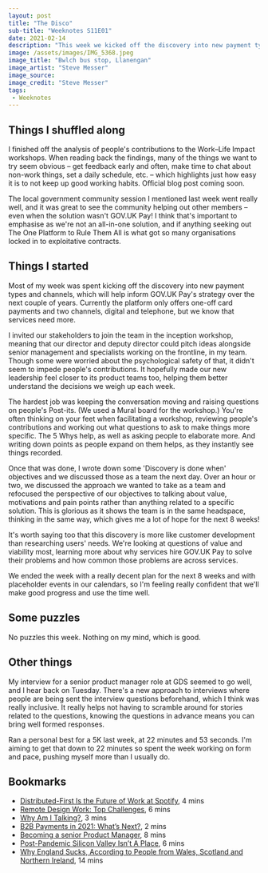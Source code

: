 ```yaml
---
layout: post
title: "The Disco"
sub-title: "Weeknotes S11E01"
date: 2021-02-14
description: "This week we kicked off the discovery into new payment types and channels, ending the week on a shared view and a plan for the next 8 weeks."
image: /assets/images/IMG_5368.jpeg
image_title: "Bwlch bus stop, Llanengan"
image_artist: "Steve Messer"
image_source: 
image_credit: "Steve Messer"
tags:
 - Weeknotes
---
```


## Things I shuffled along

I finished off the analysis of people's contributions to the Work–Life Impact workshops. When reading back the findings, many of the things we want to try seem obvious – get feedback early and often, make time to chat about non-work things, set a daily schedule, etc. – which highlights just how easy it is to not keep up good working habits. Official blog post coming soon.

The local government community session I mentioned last week went really well, and it was great to see the community helping out other members – even when the solution wasn't GOV.UK Pay! I think that's important to emphasise as we're not an all-in-one solution, and if anything seeking out The One Platform to Rule Them All is what got so many organisations locked in to exploitative contracts. 

## Things I started

Most of my week was spent kicking off the discovery into new payment types and channels, which will help inform GOV.UK Pay's strategy over the next couple of years. Currently the platform only offers one-off card payments and two channels, digital and telephone, but we know that services need more. 

I invited our stakeholders to join the team in the inception workshop, meaning that our director and deputy director could pitch ideas alongside senior management and specialists working on the frontline, in my team. Though some were worried about the psychological safety of that, it didn't seem to impede people's contributions. It hopefully made our new leadership feel closer to its product teams too, helping them better understand the decisions we weigh up each week.

The hardest job was keeping the conversation moving and raising questions on people's Post-its. (We used a Mural board for the workshop.) You're often thinking on your feet when facilitating a workshop, reviewing people's contributions and working out what questions to ask to make things more specific. The 5 Whys help, as well as asking people to elaborate more. And writing down points as people expand on them helps, as they instantly see things recorded. 

Once that was done, I wrote down some 'Discovery is done when' objectives and we discussed those as a team the next day. Over an hour or two, we discussed the approach we wanted to take as a team and refocused the perspective of our objectives to talking about value, motivations and pain points rather than anything related to a specific solution. This is glorious as it shows the team is in the same headspace, thinking in the same way, which gives me a lot of hope for the next 8 weeks!

It's worth saying too that this discovery is more like customer development than researching users' needs. We're looking at questions of value and viability most, learning more about why services hire GOV.UK Pay to solve their problems and how common those problems are across services. 

We ended the week with a really decent plan for the next 8 weeks and with placeholder events in our calendars, so I'm feeling really confident that we'll make good progress and use the time well.

## Some puzzles

No puzzles this week. Nothing on my mind, which is good.

## Other things

My interview for a senior product manager role at GDS seemed to go well, and I hear back on Tuesday. There's a new approach to interviews where people are being sent the interview questions beforehand, which I think was really inclusive. It really helps not having to scramble around for stories related to the questions, knowing the questions in advance means you can bring well formed responses. 

Ran a personal best for a 5K last week, at 22 minutes and 53 seconds. I'm aiming to get that down to 22 minutes so spent the week working on form and pace, pushing myself more than I usually do. 

## Bookmarks

- [Distributed-First Is the Future of Work at Spotify](https://newsroom.spotify.com/2021-02-12/distributed-first-is-the-future-of-work-at-spotify/), 4 mins
- [Remote Design Work: Top Challenges](https://www.nngroup.com/articles/remote-design-challenges/), 6 mins
- [Why Am I Talking?](https://medium.com/@tombarrett/why-am-i-talking-1ca0e92bb359), 3 mins
- [B2B Payments in 2021: What’s Next?](https://www.emergingpayments.org/article/b2b-payments-in-2021-whats-next/), 2 mins
- [Becoming a senior Product Manager](https://www.lennysnewsletter.com/p/senior-product-manager), 8 mins
- [Post-Pandemic Silicon Valley Isn’t A Place](https://blog.initialized.com/2021/01/data-post-pandemic-silicon-valley-isnt-a-place/), 6 mins
- [Why England Sucks, According to People from Wales, Scotland and Northern Ireland](https://www.vice.com/en/article/xgzm3a/why-england-sucks-according-to-wales-scotland-northern-ireland), 14 mins
